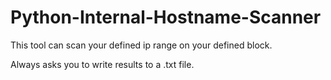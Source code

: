 # Python-Internal-Hostname-Scanner
This tool can scan your defined ip range on your defined block.

Always asks you to write results to a .txt file.
